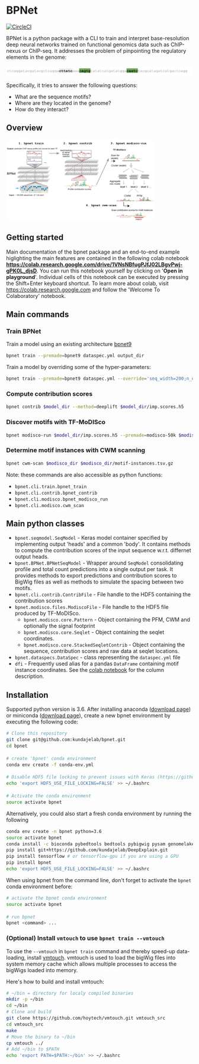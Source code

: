 # BPNet
[![CircleCI](https://circleci.com/gh/kundajelab/bpnet.svg?style=svg&circle-token=f55c1cf580b05df76e260993f7645e35d5302e76)](https://circleci.com/gh/kundajelab/bpnet)

BPNet is a python package with a CLI to train and interpret base-resolution deep neural networks trained on functional genomics data such as ChIP-nexus or ChIP-seq. It addresses the problem of pinpointing the regulatory elements in the genome:

<img src="./docs/theme_dir/bpnet/dna-words.png" alt="BPNet" style="width: 600px;"/>

Specifically, it tries to answer the following questions:
- What are the sequence motifs?
- Where are they located in the genome?
- How do they interact?

## Overview

<img src="./docs/theme_dir/bpnet/overview.png" alt="BPNet" style="width: 400px;"/>

## Getting started

Main documentation of the bpnet package and an end-to-end example higlighting the main features are contained in the following colab notebook **<https://colab.research.google.com/drive/1VNsNBfugPJfJ02LBgvPwj-gPK0L_djsD>**. You can run this notebook yourself by clicking on '**Open in playground**'. Individual cells of this notebook can be executed by pressing the Shift+Enter keyboard shortcut. To learn more about colab, visit <https://colab.research.google.com> and follow the 'Welcome To Colaboratory' notebook.


## Main commands

### Train BPNet

Train a model using an existing architecture [bpnet9](bpnet/premade/bpnet9.gin)

```bash
bpnet train --premade=bpnet9 dataspec.yml output_dir
```

Train a model by overriding some of the hyper-parameters:

```bash
bpnet train --premade=bpnet9 dataspec.yml --override='seq_width=200;n_dil_layers=3' output_dir
```

### Compute contribution scores

```bash
bpnet contrib $model_dir --method=deeplift $model_dir/imp.scores.h5
```

### Discover motifs with TF-MoDISco

```bash
bpnet modisco-run $model_dir/imp.scores.h5 --premade=modisco-50k $modisco_dir
```

### Determine motif instances with CWM scanning

```bash
bpnet cwm-scan $modisco_dir $modisco_dir/motif-instances.tsv.gz
```

Note: these commands are also accessible as python functions:
- `bpnet.cli.train.bpnet_train`
- `bpnet.cli.contrib.bpnet_contrib`
- `bpnet.cli.modisco.bpnet_modisco_run`
- `bpnet.cli.modisco.cwm_scan`

## Main python classes

- `bpnet.seqmodel.SeqModel` - Keras model container specified by implementing output 'heads' and a common 'body'. It contains methods to compute the contribution scores of the input sequence w.r.t. differnet output heads.
- `bpnet.BPNet.BPNetSeqModel` - Wrapper around `SeqModel` consolidating profile and total count predictions into a single output per task. It provides methods to export predictions and contribution scores to BigWig files as well as methods to simulate the spacing between two motifs.
- `bpnet.cli.contrib.ContribFile` - File handle to the HDF5 containing the contribution scores
- `bpnet.modisco.files.ModiscoFile` - File handle to the HDF5 file produced by TF-MoDISco.
  - `bpnet.modisco.core.Pattern` - Object containing the PFM, CWM and optionally the signal footprint
  - `bpnet.modisco.core.Seqlet` - Object containing the seqlet coordinates.
  - `bpnet.modisco.core.StackedSeqletContrib` - Object containing the sequence, contribution scores and raw data at seqlet locations.
- `bpnet.dataspecs.DataSpec` - class representing the `dataspec.yml` file
- `dfi` - Frequently used alias for a pandas `DataFrame` containing motif instance coordinates. See the [colab notebook](https://colab.research.google.com/drive/1VNsNBfugPJfJ02LBgvPwj-gPK0L_djsD) for the column description.

## Installation

Supported python version is 3.6. After installing anaconda ([download page](https://www.anaconda.com/download/)) or miniconda ([download page](https://conda.io/miniconda.html)), create a new bpnet environment by executing the following code:

```bash
# Clone this repository
git clone git@github.com:kundajelab/bpnet.git
cd bpnet

# create 'bpnet' conda environment
conda env create -f conda-env.yml

# Disable HDF5 file locking to prevent issues with Keras (https://github.com/h5py/h5py/issues/1082)
echo 'export HDF5_USE_FILE_LOCKING=FALSE' >> ~/.bashrc

# Activate the conda environment
source activate bpnet
```

Alternatively, you could also start a fresh conda environment by running the following

```bash
conda env create -n bpnet python=3.6
source activate bpnet
conda install -c bioconda pybedtools bedtools pybigwig pysam genomelake
pip install git+https://github.com/kundajelab/DeepExplain.git
pip install tensorflow # or tensorflow-gpu if you are using a GPU
pip install bpnet
echo 'export HDF5_USE_FILE_LOCKING=FALSE' >> ~/.bashrc
```

When using bpnet from the command line, don't forget to activate the `bpnet` conda environment before:

```bash
# activate the bpnet conda environment
source activate bpnet

# run bpnet
bpnet <command> ...
```

### (Optional) Install `vmtouch` to use `bpnet train --vmtouch`

To use the `--vmtouch` in `bpnet train` command and thereby speed-up data-loading, install [vmtouch](https://hoytech.com/vmtouch/). vmtouch is used to load the bigWig files into system memory cache which allows multiple processes to access
the bigWigs loaded into memory. 

Here's how to build and install vmtouch:

```bash
# ~/bin = directory for localy compiled binaries
mkdir -p ~/bin
cd ~/bin
# Clone and build
git clone https://github.com/hoytech/vmtouch.git vmtouch_src
cd vmtouch_src
make
# Move the binary to ~/bin
cp vmtouch ../
# Add ~/bin to $PATH
echo 'export PATH=$PATH:~/bin' >> ~/.bashrc
```
